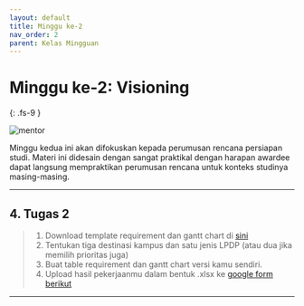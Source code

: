 ```yaml
---
layout: default
title: Minggu ke-2
nav_order: 2
parent: Kelas Mingguan
---
```


# Minggu ke-2: Visioning
{: .fs-9 }

![mentor](https://www.dropbox.com/scl/fi/uexy53j18f5xjoxk7rfkj/visioning.jpg?rlkey=oqwzn77ygpatb5t8yqq2buu54&raw=1)

Minggu kedua ini akan difokuskan kepada perumusan rencana persiapan studi. Materi ini didesain dengan sangat praktikal dengan harapan awardee dapat langsung mempraktikan perumusan rencana untuk konteks studinya masing-masing.

---

## 4. Tugas 2
> 1. Download template requirement dan gantt chart di [sini](https://docs.google.com/spreadsheets/d/1vsGz_QKk3j517wyH4LQDN9c1cks6BzrmxZx272GTurY/edit?usp=sharing)
> 2. Tentukan tiga destinasi kampus dan satu jenis LPDP (atau dua jika memilih prioritas juga)
> 3. Buat table requirement dan gantt chart versi kamu sendiri.
> 4. Upload hasil pekerjaanmu dalam bentuk .xlsx ke [google form berikut](https://forms.gle/JE7Kw414EdYYQ5kz8)


----

